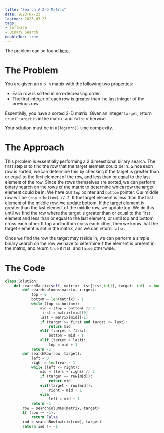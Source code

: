```yaml
---
title: "Search A 2-D Matrix"
date: 2023-07-23
lastmod: 2023-07-23
tags:
- software
- Binary Search
enableToc: true
---
```

The problem can be found [here](https://leetcode.com/problems/search-a-2d-matrix/).

# The Problem
You are given an `m x n` matrix with the following two properties:
- Each row is sorted in non-decreasing order.
- The first integer of each row is greater than the last integer of the previous row.

Essentially, you have a sorted 2-D matrix. Given an integer `target`, return `true` if `target` is in the matrix, and `false` otherwise.

Your solution must be in `O(log(m*n))` time complexity.

# The Approach
This problem is essentially performing a 2 dimenstional binary search. The first step is to find the row that the target element could be in. Since each row is sorted, we can determine this by checking if the target is greater than or equal to the first element of the row, and less than or equal to the last element of the row. Since the rows themselves are sorted, we can perform binary search on the rows of the matrix to determine which row the target element could be in. We have our `top` pointer and `bottom` pointer. Our middle row will be `(top + bottom) // 2`. If the target element is less than the first element of the middle row, we update bottom. If the target element is greater than the last element of the middle row, we update top. We do this until we find the row where the target is greater than or equal to the first element and less than or equal to the last element, or until top and bottom cross each other. If top and bottom cross each other, then we know that the target element is not in the matrix, and we can return `false`.

Once we find the row the target may reside in, we can perform a simple binary search on the row we have to determine if the element is present in the matrix, and return `true` if it is, and `false` otherwise.

# The Code
```python
class Solution:
    def searchMatrix(self, matrix: List[List[int]], target: int) -> bool:
        def searchColumns(matrix, target):
            top = 0
            bottom = len(matrix) - 1
            while (top <= bottom):
                mid = (top + bottom) // 2
                first = matrix[mid][0]
                last = matrix[mid][-1]
                if (target >= first and target <= last):
                    return mid
                elif (target < first):
                    bottom = mid - 1
                elif (target > last):
                    top = mid + 1
            return -1
        def searchRow(row, target):
            left = 0
            right = len(row) - 1
            while (left <= right):
                mid = (left + right) // 2
                if (target == row[mid]):
                    return mid
                elif(target < row[mid]):
                    right = mid - 1
                else:
                    left = mid + 1
            return -1
        row = searchColumns(matrix, target)
        if (row == -1):
            return False
        ind = searchRow(matrix[row], target)
        return ind != -1 
```
